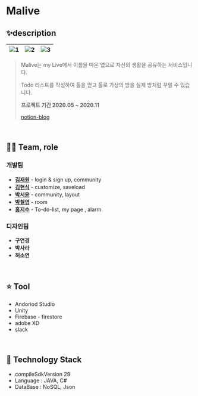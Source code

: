 # Malive 

##  ✨description

![1](https://user-images.githubusercontent.com/55980680/98469555-bc1aba00-2223-11eb-860f-a7087e6a9fcb.png)  |   ![2](https://user-images.githubusercontent.com/55980680/98469558-be7d1400-2223-11eb-9e50-98917201259f.png) | ![3](https://user-images.githubusercontent.com/55980680/98469559-bf15aa80-2223-11eb-81fe-57f8ad09bdb7.png)
:-------------------------:|:-------------------------:|:-------------------------:


> Malive는 my Live에서 이름을 따온 앱으로 자신의 생활을 공유하는 서비스입니다. 
>
> Todo 리스트를 작성하여 톨을 얻고 톨로 가상의 방을 실제 방처럼 꾸밀 수 있습니다.
>
> **프로젝트 기간 2020.05 ~ 2020.11**
> 
> [notion-blog](https://www.notion.so/Malive-ad30563a27f547efa82c4217d948e366)

<br>


## 👩‍💻 Team, role

### 개발팀

- **[김재원](https://github.com/ashwon12)** - login & sign up, community
- **[김현식](https://github.com/wilybear)** - customize, saveload
- **[박서윤](https://github.com/seoyoon528)** - community, layout
- **[박철영](https://github.com/jyukki97)** - room 
- **[홍지수](https://github.com/jisooHong)** - To-do-list, my page , alarm

### 디자인팀

- **구연경**
- **박사라**
- **허소연**


<br>


## ⭐ Tool

- Andoriod Studio
- Unity
- Firebase - firestore
- adobe XD
- slack

<br>

## 📌 Technology Stack

- compileSdkVersion 29
- Language : JAVA, C#
- DataBase : NoSQL, Json

<br>


